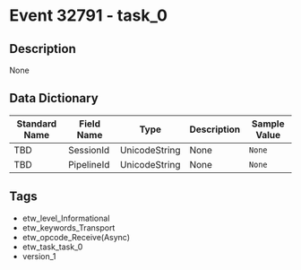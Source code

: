# Event 32791 - task_0

## Description
None

## Data Dictionary
|Standard Name|Field Name|Type|Description|Sample Value|
|---|---|---|---|---|
|TBD|SessionId|UnicodeString|None|`None`|
|TBD|PipelineId|UnicodeString|None|`None`|

## Tags
* etw_level_Informational
* etw_keywords_Transport
* etw_opcode_Receive(Async)
* etw_task_task_0
* version_1
